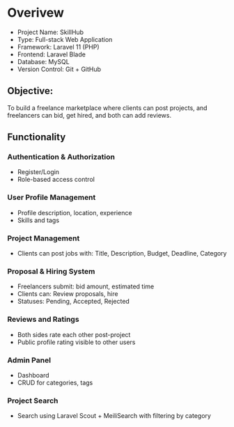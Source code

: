# Overivew

* Project Name: SkillHub
* Type: Full-stack Web Application
* Framework: Laravel 11 (PHP)
* Frontend: Laravel Blade
* Database: MySQL
* Version Control: Git + GitHub

## Objective:
To build a freelance marketplace where clients can post projects, and freelancers can bid, get hired, and both can add reviews.

## Functionality

### Authentication & Authorization
- Register/Login
- Role-based access control
### User Profile Management
- Profile description, location, experience
- Skills and tags
### Project Management
- Clients can post jobs with:
    Title, Description, Budget, Deadline, Category
### Proposal & Hiring System
- Freelancers submit:
    bid amount, estimated time
- Clients can:
    Review proposals, hire
- Statuses: Pending, Accepted, Rejected
### Reviews and Ratings
- Both sides rate each other post-project
- Public profile rating visible to other users
### Admin Panel
- Dashboard
- CRUD for categories, tags
### Project Search
- Search using Laravel Scout + MeiliSearch with filtering by category
